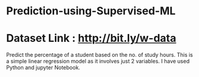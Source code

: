 # Prediction-using-Supervised-ML
# Dataset Link : http://bit.ly/w-data
Predict the percentage of a student based on the no. of study hours.
This is a simple linear regression model as it involves just 2 variables.
I have used Python and jupyter Notebook.
